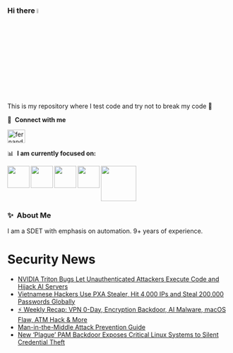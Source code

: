 ### Hi there <a href="https://www.gautamkrishnar.com/"><img src="https://media.giphy.com/media/hvRJCLFzcasrR4ia7z/giphy.gif" width="5%"></a>
This is my repository where I test code and try not to break my code :rofl:

🔗 &nbsp;**Connect with me**
<p align="left">
<a href="https://linkedin.com/in/fernandorlcruz" target="blank"><img align="center" src="https://raw.githubusercontent.com/rahuldkjain/github-profile-readme-generator/master/src/images/icons/Social/linked-in-alt.svg" alt="fernando cruz" height="30" width="40" /></a>
  
📊 &nbsp;**I am currently focused on:**

<img align="left" width='50' height='50' src="https://cdn.jsdelivr.net/gh/devicons/devicon/icons/python/python-original-wordmark.svg" />
<img align="left" width='50' height='50' src="https://cdn.jsdelivr.net/gh/devicons/devicon/icons/csharp/csharp-original.svg" />
<img align="left" width='50' height='50' src="https://cdn.jsdelivr.net/gh/devicons/devicon/icons/jenkins/jenkins-original.svg" />
<img align="left" width='50' height='50' src="https://www.svgrepo.com/show/306098/githubactions.svg" />
<img width='80' height='80' src="https://cdn2.vectorstock.com/i/1000x1000/64/81/security-testing-concept-icon-safety-audit-key-vector-29166481.jpg" />
          
          
  
### ✨&nbsp; About Me

I am a SDET with emphasis on automation. 9+ years of experience.

# Security News
<!-- BLOG-POST-LIST:START -->
- [NVIDIA Triton Bugs Let Unauthenticated Attackers Execute Code and Hijack AI Servers](https://thehackernews.com/2025/08/nvidia-triton-bugs-let-unauthenticated.html)
- [Vietnamese Hackers Use PXA Stealer, Hit 4,000 IPs and Steal 200,000 Passwords Globally](https://thehackernews.com/2025/08/vietnamese-hackers-use-pxa-stealer-hit.html)
- [⚡ Weekly Recap: VPN 0-Day, Encryption Backdoor, AI Malware, macOS Flaw, ATM Hack &amp; More](https://thehackernews.com/2025/08/weekly-recap-vpn-0-day-encryption.html)
- [Man-in-the-Middle Attack Prevention Guide](https://thehackernews.com/2025/08/man-in-middle-attack-prevention-guide.html)
- [New ‘Plague’ PAM Backdoor Exposes Critical Linux Systems to Silent Credential Theft](https://thehackernews.com/2025/08/new-plague-pam-backdoor-exposes.html)
<!-- BLOG-POST-LIST:END -->
